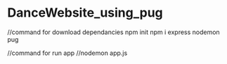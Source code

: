 # DanceWebsite_using_pug
//command for download dependancies
npm init
npm i express nodemon pug


//command for run app
//nodemon app.js
